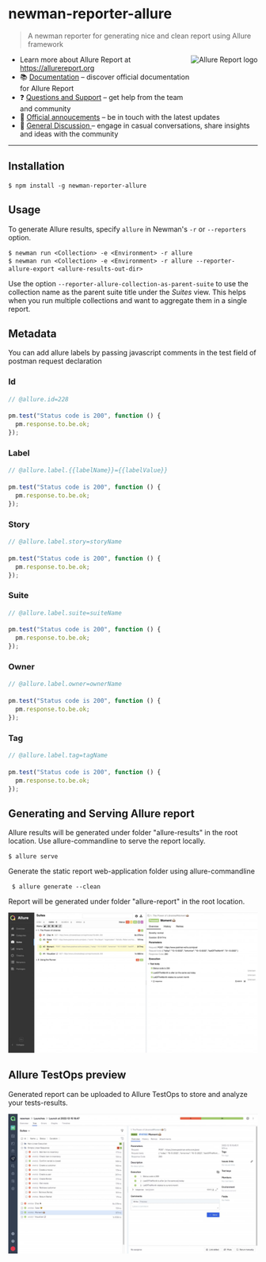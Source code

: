 # newman-reporter-allure

> A newman reporter for generating nice and clean report using Allure framework

<picture>
  <source media="(prefers-color-scheme: dark)" srcset="https://allurereport.org/public/img/allure-report.svg">
  <source media="(prefers-color-scheme: light)" srcset="https://allurereport.org/public/img/allure-report.svg">
  <img src="https://allurereport.org/public/img/allure-report.svg" height="85px" alt="Allure Report logo" align="right" />
</picture>

- Learn more about Allure Report at https://allurereport.org
- 📚 [Documentation](https://allurereport.org/docs/) – discover official documentation for Allure Report
- ❓ [Questions and Support](https://github.com/orgs/allure-framework/discussions/categories/questions-support) – get help from the team and community
- 📢 [Official annoucements](https://github.com/orgs/allure-framework/discussions/categories/announcements) – be in touch with the latest updates
- 💬 [General Discussion ](https://github.com/orgs/allure-framework/discussions/categories/general-discussion) – engage in casual conversations, share insights and ideas with the community

---

## Installation

```console
$ npm install -g newman-reporter-allure
```

## Usage

To generate Allure results, specify `allure` in Newman's `-r` or `--reporters` option.

```console
$ newman run <Collection> -e <Environment> -r allure
$ newman run <Collection> -e <Environment> -r allure --reporter-allure-export <allure-results-out-dir>
```

Use the option `--reporter-allure-collection-as-parent-suite` to use the collection name as the parent suite title under the _Suites_ view. This helps when you run multiple collections and want to aggregate them in a single report.

## Metadata

You can add allure labels by passing javascript comments in the test field of postman request declaration

### Id

```javascript
// @allure.id=228

pm.test("Status code is 200", function () {
  pm.response.to.be.ok;
});
```

### Label

```javascript
// @allure.label.{{labelName}}={{labelValue}}

pm.test("Status code is 200", function () {
  pm.response.to.be.ok;
});
```

### Story

```javascript
// @allure.label.story=storyName

pm.test("Status code is 200", function () {
  pm.response.to.be.ok;
});
```

### Suite

```javascript
// @allure.label.suite=suiteName

pm.test("Status code is 200", function () {
  pm.response.to.be.ok;
});
```

### Owner

```javascript
// @allure.label.owner=ownerName

pm.test("Status code is 200", function () {
  pm.response.to.be.ok;
});
```

### Tag

```javascript
// @allure.label.tag=tagName

pm.test("Status code is 200", function () {
  pm.response.to.be.ok;
});
```

## Generating and Serving Allure report

Allure results will be generated under folder "allure-results" in the root location.
Use allure-commandline to serve the report locally.

```console
$ allure serve
```

Generate the static report web-application folder using allure-commandline

```console
 $ allure generate --clean
```

Report will be generated under folder "allure-report" in the root location.

![Report-screenshot](./report-preview.jpg)

## Allure TestOps preview

Generated report can be uploaded to Allure TestOps to store and analyze your tests-results.

![TestOps-screenshot](./testops-preview.jpg)
